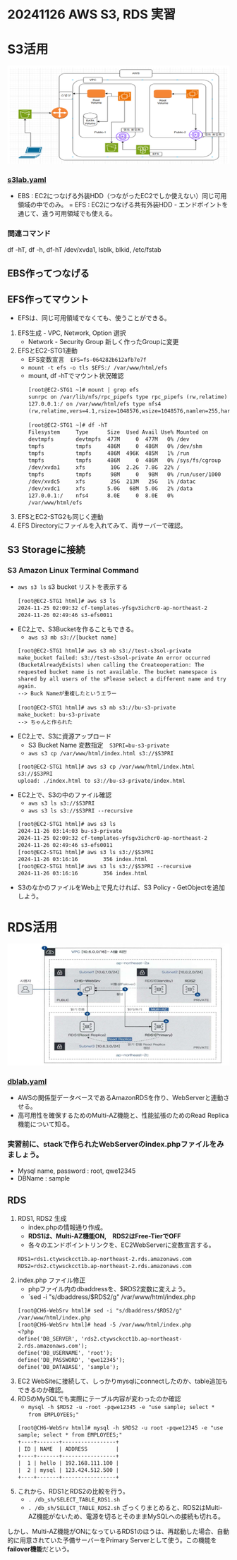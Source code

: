 # 20241126 AWS S3, RDS 実習

# S3活用
![s3](./pic/s3.png)
### [s3lab.yaml](./etc/storagelab.yaml)
- EBS : EC2につなげる外装HDD（つながったEC2でしか使えない）同じ可用領域の中でのみ。
= EFS : EC2につなげる共有外装HDD - エンドポイントを通じて、違う可用領域でも使える。
### 関連コマンド
df -hT, df -h, df-hT /dev/xvda1, lsblk, blkid, /etc/fstab
## EBS作ってつなげる
## EFS作ってマウント
- EFSは、同じ可用領域でなくても、使うことができる。
1. EFS生成 - VPC, Network, Option 選択
    - Network - Security Group 新しく作ったGroupに変更
2. EFSとEC2-STG1連動
    - EFS変数宣言　`EFS=fs-064282b612afb7e7f`
    - `mount -t efs -o tls $EFS:/ /var/www/html/efs`
    - mount, df -hTでマウント状況確認
        ```
        [root@EC2-STG1 ~]# mount | grep efs
        sunrpc on /var/lib/nfs/rpc_pipefs type rpc_pipefs (rw,relatime)
        127.0.0.1:/ on /var/www/html/efs type nfs4 (rw,relatime,vers=4.1,rsize=1048576,wsize=1048576,namlen=255,hard,noresvport,proto=tcp,port=20678,timeo=600,retrans=2,sec=sys,clientaddr=127.0.0.1,local_lock=none,addr=127.0.0.1)

        [root@EC2-STG1 ~]# df -hT
        Filesystem     Type      Size  Used Avail Use% Mounted on
        devtmpfs       devtmpfs  477M     0  477M   0% /dev
        tmpfs          tmpfs     486M     0  486M   0% /dev/shm
        tmpfs          tmpfs     486M  496K  485M   1% /run
        tmpfs          tmpfs     486M     0  486M   0% /sys/fs/cgroup
        /dev/xvda1     xfs        10G  2.2G  7.8G  22% /
        tmpfs          tmpfs      98M     0   98M   0% /run/user/1000
        /dev/xvdc5     xfs        25G  213M   25G   1% /datac
        /dev/xvdc1     xfs       5.0G   68M  5.0G   2% /data
        127.0.0.1:/    nfs4      8.0E     0  8.0E   0% /var/www/html/efs
        ```
3. EFSとEC2-STG2も同じく連動
4. EFS Directoryにファイルを入れてみて、両サーバーで確認。
## S3 Storageに接続
### S3 Amazon Linux Terminal Command
- `aws s3 ls` s3 bucket リストを表示する
    ```
    [root@EC2-STG1 html]# aws s3 ls
    2024-11-25 02:09:32 cf-templates-yfsgv3ichcr0-ap-northeast-2
    2024-11-26 02:49:46 s3-efs0011
    ```
- EC2上で、S3Bucketを作ることもできる。
    - `aws s3 mb s3://[bucket name]`
    ```
    [root@EC2-STG1 html]# aws s3 mb s3://test-s3sol-private
    make_bucket failed: s3://test-s3sol-private An error occurred (BucketAlreadyExists) when calling the Createoperation: The requested bucket name is not available. The bucket namespace is shared by all users of the sPlease select a different name and try again.
    --> Buck Nameが重複したというエラー

    [root@EC2-STG1 html]# aws s3 mb s3://bu-s3-private
    make_bucket: bu-s3-private
    --> ちゃんと作られた
    ```
- EC2上で、S3に資源アップロード
    - S3 Bucket Name 変数指定　`S3PRI=bu-s3-private` 
    - `aws s3 cp /var/www/html/index.html s3://$S3PRI`
    ```
    [root@EC2-STG1 html]# aws s3 cp /var/www/html/index.html s3://$S3PRI
    upload: ./index.html to s3://bu-s3-private/index.html         
    ```
- EC2上で、S3の中のファイル確認
    - `aws s3 ls s3://$S3PRI`
    - `aws s3 ls s3://$S3PRI --recursive`
    ```
    [root@EC2-STG1 html]# aws s3 ls 
    2024-11-26 03:14:03 bu-s3-private
    2024-11-25 02:09:32 cf-templates-yfsgv3ichcr0-ap-northeast-2
    2024-11-26 02:49:46 s3-efs0011
    [root@EC2-STG1 html]# aws s3 ls s3://$S3PRI
    2024-11-26 03:16:16        356 index.html
    [root@EC2-STG1 html]# aws s3 ls s3://$S3PRI --recursive
    2024-11-26 03:16:16        356 index.html
    ```
- S3のなかのファイルをWeb上で見たければ、S3 Policy - GetObjectを追加しよう。
# RDS活用
![rds](./pic/rds.png)
### [dblab.yaml](./etc/dblab.yaml)
- AWSの関係型データベースであるAmazonRDSを作り、WebServerと連動させる。
- 高可用性を確保するためのMulti-AZ機能と、性能拡張のためのRead Replica機能について知る。

### 実習前に、stackで作られたWebServerのindex.phpファイルをみましょう。
- Mysql name, password : root, qwe12345
- DBName : sample
## RDS
1. RDS1, RDS2 生成
    - index.phpの情報通り作成。
    - **RDS1は、Multi-AZ機能ON,　RDS2はFree-TierでOFF**
    - 各々のエンドポイントリンクを、EC2WebServerに変数宣言する。
    ```
    RDS1=rds1.ctywsckcct1b.ap-northeast-2.rds.amazonaws.com
    RDS2=rds2.ctywsckcct1b.ap-northeast-2.rds.amazonaws.com
    ```
2. index.php ファイル修正
    - phpファイル内のdbaddressを、$RDS2変数に変えよう。
    - `sed -i "s/dbaddress/$RDS2/g" /var/www/html/index.php
    ```
    [root@CH6-WebSrv html]# sed -i "s/dbaddress/$RDS2/g" /var/www/html/index.php
    [root@CH6-WebSrv html]# head -5 /var/www/html/index.php
    <?php
    define('DB_SERVER', 'rds2.ctywsckcct1b.ap-northeast-2.rds.amazonaws.com');
    define('DB_USERNAME', 'root');
    define('DB_PASSWORD', 'qwe12345');
    define('DB_DATABASE', 'sample');
    ```
3. EC2 WebSiteに接続して、しっかりmysqlにconnectしたのか、table追加もできるのか確認。
4. RDSのMySQLでも実際にテーブル内容が変わったのか確認
    - `mysql -h $RDS2 -u -root -pqwe12345 -e "use sample; select * from EMPLOYEES;"`
    ```
    [root@CH6-WebSrv html]# mysql -h $RDS2 -u root -pqwe12345 -e "use sample; select * from EMPLOYEES;"
    +----+-------+-----------------+
    | ID | NAME  | ADDRESS         |
    +----+-------+-----------------+
    |  1 | hello | 192.168.111.100 |
    |  2 | mysql | 123.424.512.500 |
    +----+-------+-----------------+
    ```
5. これから、RDS1とRDS2の比較を行う。
    - `. /db_sh/SELECT_TABLE_RDS1.sh`
    - `. /db_sh/SELECT_TABLE_RDS2.sh`
ざっくりまとめると、RDS2はMulti-AZ機能がないため、電源を切るとそのままMySQLへの接続も切れる。

しかし、Multi-AZ機能がONになっているRDS1のほうは、再起動した場合、自動的に用意されていた予備サーバーをPrimary Serverとして使う。この機能を**failover機能**だという。

